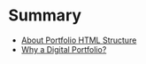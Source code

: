 # Summary

* [About Portfolio HTML Structure](README.md)
* [Why a Digital Portfolio?](01whydigitalportfolio.md)

